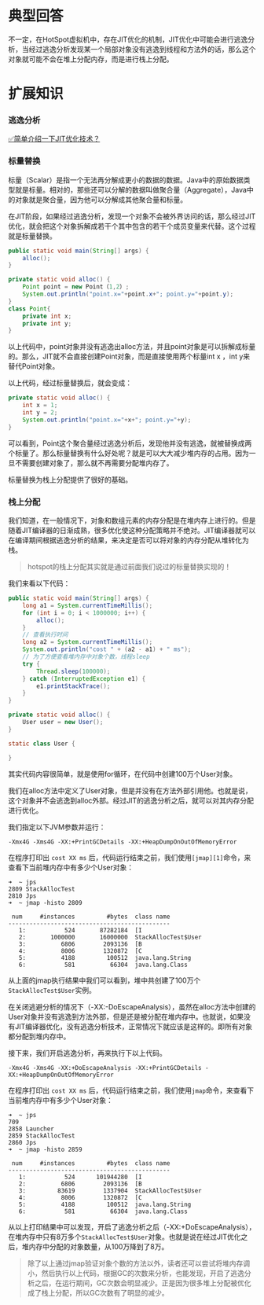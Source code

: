 # 典型回答


不一定，在HotSpot虚拟机中，存在JIT优化的机制，JIT优化中可能会进行逃逸分析，当经过逃逸分析发现某一个局部对象没有逃逸到线程和方法外的话，那么这个对象就可能不会在堆上分配内存，而是进行栈上分配。



# 扩展知识


### 逃逸分析


[✅简单介绍一下JIT优化技术？](https://www.yuque.com/hollis666/qyhor6/nkr4ge#S0gWS)



### 标量替换


标量（Scalar）是指一个无法再分解成更小的数据的数据。Java中的原始数据类型就是标量。相对的，那些还可以分解的数据叫做聚合量（Aggregate），Java中的对象就是聚合量，因为他可以分解成其他聚合量和标量。



在JIT阶段，如果经过逃逸分析，发现一个对象不会被外界访问的话，那么经过JIT优化，就会把这个对象拆解成若干个其中包含的若干个成员变量来代替。这个过程就是标量替换。



```java
public static void main(String[] args) {
    alloc();
}

private static void alloc() {
    Point point = new Point（1,2）;
    System.out.println("point.x="+point.x+"; point.y="+point.y);
}
class Point{
    private int x;
    private int y;
}
```



以上代码中，point对象并没有逃逸出alloc方法，并且point对象是可以拆解成标量的。那么，JIT就不会直接创建Point对象，而是直接使用两个标量int x ，int y来替代Point对象。



以上代码，经过标量替换后，就会变成：



```java
private static void alloc() {
    int x = 1;
    int y = 2;
    System.out.println("point.x="+x+"; point.y="+y);
}
```



可以看到，Point这个聚合量经过逃逸分析后，发现他并没有逃逸，就被替换成两个标量了。那么标量替换有什么好处呢？就是可以大大减少堆内存的占用。因为一旦不需要创建对象了，那么就不再需要分配堆内存了。



标量替换为栈上分配提供了很好的基础。

### 栈上分配


我们知道，在一般情况下，对象和数组元素的内存分配是在堆内存上进行的。但是随着JIT编译器的日渐成熟，很多优化使这种分配策略并不绝对。JIT编译器就可以在编译期间根据逃逸分析的结果，来决定是否可以将对象的内存分配从堆转化为栈。



> hotspot的栈上分配其实就是通过前面我们说过的标量替换实现的！
>



我们来看以下代码：



```java
public static void main(String[] args) {
    long a1 = System.currentTimeMillis();
    for (int i = 0; i < 1000000; i++) {
        alloc();
    }
    // 查看执行时间
    long a2 = System.currentTimeMillis();
    System.out.println("cost " + (a2 - a1) + " ms");
    // 为了方便查看堆内存中对象个数，线程sleep
    try {
        Thread.sleep(100000);
    } catch (InterruptedException e1) {
        e1.printStackTrace();
    }
}

private static void alloc() {
    User user = new User();
}

static class User {

}
```



其实代码内容很简单，就是使用for循环，在代码中创建100万个User对象。



我们在alloc方法中定义了User对象，但是并没有在方法外部引用他。也就是说，这个对象并不会逃逸到alloc外部。经过JIT的逃逸分析之后，就可以对其内存分配进行优化。



我们指定以下JVM参数并运行：



```plain
-Xmx4G -Xms4G -XX:+PrintGCDetails -XX:+HeapDumpOnOutOfMemoryError
```



在程序打印出 `cost XX ms` 后，代码运行结束之前，我们使用`[jmap][1]`命令，来查看下当前堆内存中有多少个User对象：



```shell
➜  ~ jps
2809 StackAllocTest
2810 Jps
➜  ~ jmap -histo 2809

 num     #instances         #bytes  class name
----------------------------------------------
   1:           524       87282184  [I
   2:       1000000       16000000  StackAllocTest$User
   3:          6806        2093136  [B
   4:          8006        1320872  [C
   5:          4188         100512  java.lang.String
   6:           581          66304  java.lang.Class
```



从上面的jmap执行结果中我们可以看到，堆中共创建了100万个`StackAllocTest$User`实例。



在关闭逃避分析的情况下（-XX:-DoEscapeAnalysis），虽然在alloc方法中创建的User对象并没有逃逸到方法外部，但是还是被分配在堆内存中。也就说，如果没有JIT编译器优化，没有逃逸分析技术，正常情况下就应该是这样的。即所有对象都分配到堆内存中。



接下来，我们开启逃逸分析，再来执行下以上代码。



```shell
-Xmx4G -Xms4G -XX:+DoEscapeAnalysis -XX:+PrintGCDetails -XX:+HeapDumpOnOutOfMemoryError
```



在程序打印出 `cost XX ms` 后，代码运行结束之前，我们使用`jmap`命令，来查看下当前堆内存中有多少个User对象：



```shell
➜  ~ jps
709
2858 Launcher
2859 StackAllocTest
2860 Jps
➜  ~ jmap -histo 2859

 num     #instances         #bytes  class name
----------------------------------------------
   1:           524      101944280  [I
   2:          6806        2093136  [B
   3:         83619        1337904  StackAllocTest$User
   4:          8006        1320872  [C
   5:          4188         100512  java.lang.String
   6:           581          66304  java.lang.Class
```



从以上打印结果中可以发现，开启了逃逸分析之后（-XX:+DoEscapeAnalysis），在堆内存中只有8万多个`StackAllocTest$User`对象。也就是说在经过JIT优化之后，堆内存中分配的对象数量，从100万降到了8万。



> 除了以上通过jmap验证对象个数的方法以外，读者还可以尝试将堆内存调小，然后执行以上代码，根据GC的次数来分析，也能发现，开启了逃逸分析之后，在运行期间，GC次数会明显减少。正是因为很多堆上分配被优化成了栈上分配，所以GC次数有了明显的减少。
>



## 
